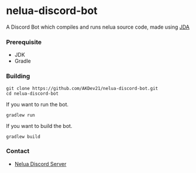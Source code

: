 # nelua-discord-bot
A Discord Bot which compiles and runs nelua source code, made using [JDA](https://github.com/DV8FromTheWorld/JDA)

### Prerequisite
- JDK
- Gradle

### Building
```
git clone https://github.com/AKDev21/nelua-discord-bot.git
cd nelua-discord-bot
```
If you want to run the bot.
```
gradlew run
```
If you want to build the bot.
```
gradlew build
```

### Contact
- [Nelua Discord Server](https://discord.com/invite/7aaGeG7)

